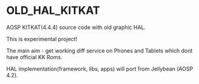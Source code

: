 OLD_HAL_KITKAT
==============

AOSP KITKAT(4.4.4) source code with old graphic HAL.

This is experimental project!

The main aim - get working diff service on Phones and Tablets which dont have official KK Roms.

HAL implementation(framework, libs, apps) will port from Jellybean (AOSP 4.2).
